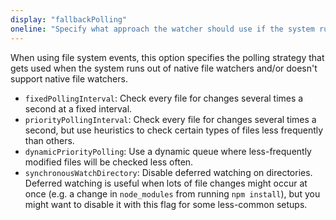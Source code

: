 ```yaml
---
display: "fallbackPolling"
oneline: "Specify what approach the watcher should use if the system runs out of native file watchers."
---
```


When using file system events, this option specifies the polling strategy that gets used when the system runs out of native file watchers and/or doesn't support native file watchers.

- `fixedPollingInterval`: Check every file for changes several times a second at a fixed interval.
- `priorityPollingInterval`: Check every file for changes several times a second, but use heuristics to check certain types of files less frequently than others.
- `dynamicPriorityPolling`: Use a dynamic queue where less-frequently modified files will be checked less often.
- `synchronousWatchDirectory`: Disable deferred watching on directories. Deferred watching is useful when lots of file changes might occur at once (e.g. a change in `node_modules` from running `npm install`), but you might want to disable it with this flag for some less-common setups.
